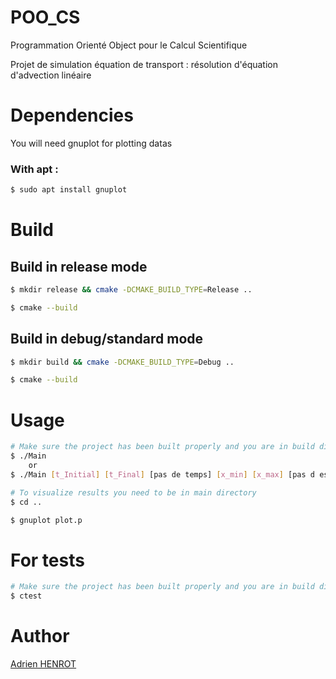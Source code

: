 # POO_CS
Programmation Orienté Object pour le Calcul Scientifique

Projet de simulation équation de transport : résolution d'équation d'advection linéaire
# Dependencies

You will need gnuplot for plotting datas

### With apt :
```sh 
$ sudo apt install gnuplot
```

# Build 

## Build in release mode

```sh 
$ mkdir release && cmake -DCMAKE_BUILD_TYPE=Release ..

$ cmake --build
```

## Build in debug/standard mode

```sh 
$ mkdir build && cmake -DCMAKE_BUILD_TYPE=Debug ..

$ cmake --build
```

# Usage

```sh 
# Make sure the project has been built properly and you are in build dir
$ ./Main 
    or
$ ./Main [t_Initial] [t_Final] [pas de temps] [x_min] [x_max] [pas d espace] [maillage]

# To visualize results you need to be in main directory
$ cd ..

$ gnuplot plot.p
```

# For tests 

```sh
# Make sure the project has been built properly and you are in build dir
$ ctest
```

# Author

[Adrien HENROT](https://github.com/Nxirda)
